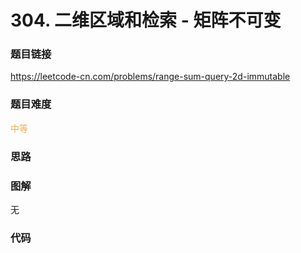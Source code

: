 # 304. 二维区域和检索 - 矩阵不可变

### 题目链接

https://leetcode-cn.com/problems/range-sum-query-2d-immutable

### 题目难度

<font color=#F0AD4E>中等</font>

### 思路



### 图解

无

### 代码

```python
```